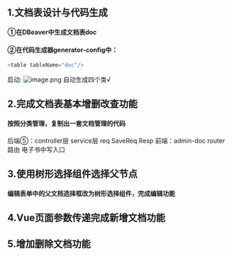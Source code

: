 ## 1.文档表设计与代码生成
#### ①在DBeaver中生成文档表doc
#### ②在代码生成器generator-config中：
```java
<table tableName="doc"/>
```
启动:
![image.png](https://qiita-image-store.s3.ap-northeast-1.amazonaws.com/0/3899383/938a6cff-0cc8-dc05-bb0f-9918681f21d1.png)
自动生成四个类√
## 2.完成文档表基本增删改查功能
#### 按照分类管理，复制出一套文档管理的代码
后端⑤：controller层   service层   req   SaveReq   Resp
前端：admin-doc  router路由  电子书中写入口
## 3.使用树形选择组件选择父节点
#### 编辑表单中的父文档选择框改为树形选择组件，完成编辑功能
## 4.Vue页面参数传递完成新增文档功能
## 5.增加删除文档功能